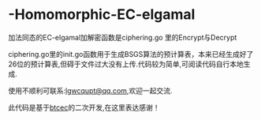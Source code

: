 # -Homomorphic-EC-elgamal

加法同态的EC-elgamal加解密函数是ciphering.go 里的Encrypt与Decrypt


ciphering.go里的init.go函数用于生成BSGS算法的预计算表，本来已经生成好了26位的预计算表,但碍于文件过大没有上传.代码较为简单,可阅读代码自行本地生成.


使用不顺利可联系:lgwcqupt@qq.com,欢迎一起交流.


此代码是基于[btcec](https://github.com/btcsuite/btcd/tree/master/btcec)的二次开发,在这里表达感谢！
